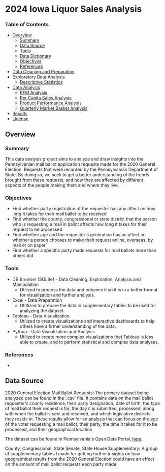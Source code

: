# 2024 Iowa Liquor Sales Analysis
### Table of Contents
- [Overview](#Overview)
  - [Summary](#Summary)
  - [Data Source](#Data-Source)
  - [Tools](#Tools)
  - [Data Dictionary](#Data-Dictionary)
  - [Objectives](#Objectives)
  - [References](#References)
- [Data Cleaning and Preparation](#data-cleaning-and-preparation)
- [Exploratory Data Analysis](#exploratory-data-analysis)
  - [Descriptive Statistics](#Descriptive-Statistics)
- [Data Analysis](#data-analysis)
  - [RFM Analysis](#RFM-Analysis)
  - [Per Capita Sales Analysis](#Per-Capita-Sales-Analysis)
  - [Product Performance Analysis](#Product-Performance-Analysis)
  - [Quarterly Market Basket Analysis](#Quarterly-Market-Basket-Analysis)
- [Results](#results)
- [License](#license)


## Overview

### Summary
This data analysis project aims to analyze and draw insights into the Pennsylvanian mail ballot application requests made for the 2020 General Election. Requests that were recorded by the Pennsylvanian Department of State. By doing so, we seek to get a better understanding of the trends brought from these requests, and how they are affected by different aspects of the people making them and where they live. 

### Objectives 
- Find whether party registration of the requester has any affect on how long it takes for their mail ballot to be received
- Find whether the county, congressional or state district that the person who is requesting a mail in ballot affects how long it takes for their request to be processed
- Find whether age and the requester's generation has an affect on whether a person chooses to make their request online, overseas, by mail or on paper
- Find whether a specific party made requests for mail ballots more than others did  
### Tools
- DB Browser (SQLite) - Data Cleaning, Exploration, Analysis and Manipulation
  - Utilized to process the data and enhance it so it is in a better format for visualization and further analysis.
- Excel - Data Preparation
  - Utitlized to prepare the data in supplementary tables to be used for analyzing the dataset.
- Tableau - Data Visualization
  - Utilized to create visualizations and interactive dashboards to help others have a firmer understanding of the data.
- Python - Data Visualization and Analysis
  - Utilized to create more complex visualizations that Tableau is less able to create, and to perform statistical and complex data analyses.
### References
- 
## Data Source
2020 General Election Mail Ballot Requests: The primary dataset being analyzed can be found in the '.csv' file. It contains data on the mail ballot requester's county residence, their party designation, date of birth, the type of mail ballot their request is for, the day it is submitted, processed, along with when the ballot is sent and received, and which legislative districts they reside in. These results allow for an analysis that can focus on the age of the voter requesting a mail ballot, their party, the time it takes for it to be processed, and their geographical location.

The dataset can be found in Pennsylvania's Open Data Portal, [here](https://data.pa.gov/Government-Efficiency-Citizen-Engagement/2020-General-Election-Mail-Ballot-Requests-Departm/mcba-yywm/about_data).

County, Congressional, State Senate, State House Supplementary: A group of supplementary tables I made for getting further insights on how geographical results from the 2020 General Election could have an effect on the amount of mail ballot requests each party made. 
